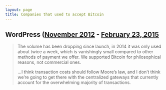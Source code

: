 ```yaml
---
layout: page
title: Companies that used to accept Bitcoin
---
```


## WordPress ([November 2012](https://wordpress.com/blog/2012/11/15/pay-another-way-bitcoin/) - [February 23, 2015](https://www.coindesk.com/wordpress-removes-bitcoin-payment-option)

>The volume has been dropping since launch, in 2014 it was only used about twice a week, which is vanishingly small compared to other methods of payment we offer. We supported Bitcoin for philosophical reasons, not commercial ones.
>
>...I think transaction costs should follow Moore’s law, and I don’t think we’re going to get there with the centralized gateways that currently account for the overwhelming majority of transactions.
